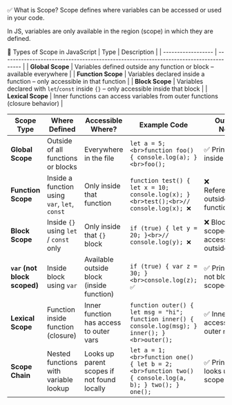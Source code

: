 ✅ What is Scope?
Scope defines where variables can be accessed or used in your code.

In JS, variables are only available in the region (scope) in which they are defined.

🧱 Types of Scope in JavaScript
| Type               | Description                                                                           |
| ------------------ | ------------------------------------------------------------------------------------- |
| **Global Scope**   | Variables defined outside any function or block – available everywhere                |
| **Function Scope** | Variables declared inside a function – only accessible in that function               |
| **Block Scope**    | Variables declared with `let`/`const` inside `{}` – only accessible inside that block |
| **Lexical Scope**  | Inner functions can access variables from outer functions (closure behavior)          |


| **Scope Type**               | **Where Defined**                             | **Accessible Where?**                       | **Example Code**                                                                                     | **Output** / Notes                        |
| ---------------------------- | --------------------------------------------- | ------------------------------------------- | ---------------------------------------------------------------------------------------------------- | ----------------------------------------- |
| **Global Scope**             | Outside of all functions or blocks            | Everywhere in the file                      | `let a = 5;<br>function foo() { console.log(a); }<br>foo();`                                         | ✅ Prints `5` inside function              |
| **Function Scope**           | Inside a function using `var`, `let`, `const` | Only inside that function                   | `function test() { let x = 10; console.log(x); }<br>test();<br>// console.log(x); ❌`                 | ❌ ReferenceError outside function         |
| **Block Scope**              | Inside `{}` using `let` / `const` only        | Only inside that `{}` block                 | `if (true) { let y = 20; }<br>// console.log(y); ❌`                                                  | ❌ Block-scoped: not accessible outside    |
| **`var` (not block scoped)** | Inside block using `var`                      | Available outside block (inside function)   | `if (true) { var z = 30; }<br>console.log(z); ✅`                                                     | ✅ Prints `30`, not block-scoped           |
| **Lexical Scope**            | Function inside function (closure)            | Inner function has access to outer vars     | `function outer() { let msg = "hi"; function inner() { console.log(msg); } inner(); }<br>outer();`   | ✅ Inner accesses outer `msg`              |
| **Scope Chain**              | Nested functions with variable lookup         | Looks up parent scopes if not found locally | `let a = 1;<br>function one() { let b = 2;<br>function two() { console.log(a, b); } two(); } one();` | ✅ Prints `1 2` — looks up the scope chain |

